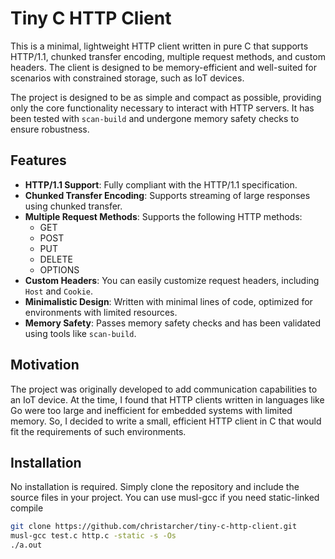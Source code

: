 # Tiny C HTTP Client

This is a minimal, lightweight HTTP client written in pure C that supports HTTP/1.1, chunked transfer encoding, multiple request methods, and custom headers. The client is designed to be memory-efficient and well-suited for scenarios with constrained storage, such as IoT devices.

The project is designed to be as simple and compact as possible, providing only the core functionality necessary to interact with HTTP servers. It has been tested with `scan-build` and undergone memory safety checks to ensure robustness.

## Features

- **HTTP/1.1 Support**: Fully compliant with the HTTP/1.1 specification.
- **Chunked Transfer Encoding**: Supports streaming of large responses using chunked transfer.
- **Multiple Request Methods**: Supports the following HTTP methods:
  - GET
  - POST
  - PUT
  - DELETE
  - OPTIONS
- **Custom Headers**: You can easily customize request headers, including `Host` and `Cookie`.
- **Minimalistic Design**: Written with minimal lines of code, optimized for environments with limited resources.
- **Memory Safety**: Passes memory safety checks and has been validated using tools like `scan-build`.

## Motivation

The project was originally developed to add communication capabilities to an IoT device. At the time, I found that HTTP clients written in languages like Go were too large and inefficient for embedded systems with limited memory. So, I decided to write a small, efficient HTTP client in C that would fit the requirements of such environments.

## Installation

No installation is required. Simply clone the repository and include the source files in your project.
You can use musl-gcc if you need static-linked compile

```bash
git clone https://github.com/christarcher/tiny-c-http-client.git
musl-gcc test.c http.c -static -s -Os
./a.out
